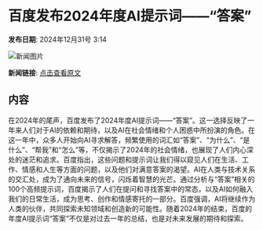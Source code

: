 # 百度发布2024年度AI提示词——“答案”

**发布日期**: 2024年12月31号 3:14

![新闻图片](https://pic.chinaz.com/picmap/thumb/202004082215190972_2.jpg)

**新闻链接**: [点击查看原文](https://www.aibase.com/zh/news/14378)

## 内容

在2024年的尾声，百度发布了2024年度AI提示词——“答案”。这一选择反映了一年来人们对于AI的依赖和期待，以及AI在社会情绪和个人困惑中所扮演的角色。在这一年中，众多人开始向AI寻求解答，频繁使用的词汇如“答案”、“为什么”、“是什么”、“帮我”和“怎么”等，不仅揭示了2024年的社会情绪，也展现了人们内心深处的迷茫和追求。百度指出，这些问题和提示词让我们得以窥见人们在生活、工作、情感和人生等方面的问题，以及他们对满意答案的渴望。AI在人类与技术关系的交汇处，成为了通向未来的信号，闪烁着智慧的光芒。通过分析与“答案”相关的100个高频提示词，百度揭示了人们在提问和寻找答案中的常态，以及AI如何融入我们的日常生活，成为思考、创作和情感寄托的一部分。百度强调，AI将继续作为人类的伙伴，共同探索未知领域和创造新的可能性。随着2024年的结束，百度的年度AI提示词“答案”不仅是对过去一年的总结，也是对未来发展的期待和探索。
